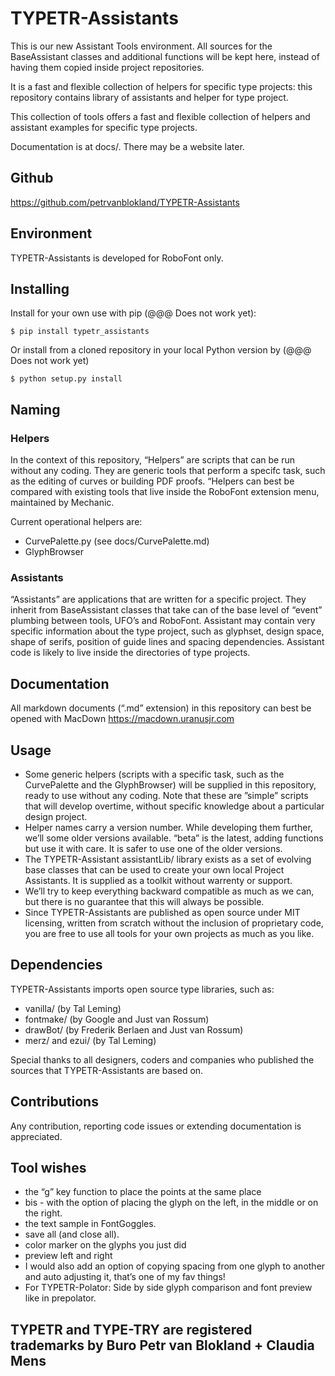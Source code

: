 # TYPETR-Assistants

This is our new Assistant Tools environment.
All sources for the BaseAssistant classes and additional functions will be kept here, instead of having them copied inside project repositories.

It is a fast and flexible collection of helpers for specific type projects: this repository contains library of assistants and helper for type project.

This collection of tools offers a fast and flexible collection of helpers and assistant examples for specific type projects.

Documentation is at docs/. There may be a website later.

## Github

https://github.com/petrvanblokland/TYPETR-Assistants

## Environment

TYPETR-Assistants is developed for RoboFont only.

## Installing

Install for your own use with pip (@@@ Does not work yet):

    $ pip install typetr_assistants
    
Or install from a cloned repository in your local Python version by (@@@ Does not work yet)

	$ python setup.py install

## Naming

### Helpers

In the context of this repository, “Helpers” are scripts that can be run without any coding. They are generic tools that perform a specifc task, such as the editing of curves or building PDF proofs. “Helpers can best be compared with existing tools that live inside the RoboFont extension menu, maintained by Mechanic.

Current operational helpers are:

* CurvePalette.py (see docs/CurvePalette.md)
* GlyphBrowser

### Assistants

“Assistants” are applications that are written for a specific project. They inherit from BaseAssistant classes that take can of the base level of “event” plumbing between tools, UFO’s and RoboFont. Assistant may contain very specific information about the type project, such as glyphset, design space, shape of serifs, position of guide lines and spacing dependencies. Assistant code is likely to live inside the directories of type projects.

## Documentation

All markdown documents (“.md” extension) in this repository can best be opened with MacDown https://macdown.uranusjr.com

## Usage

* Some generic helpers (scripts with a specific task, such as the CurvePalette and the GlyphBrowser) will be supplied in this repository, ready to use without any coding. Note that these are ”simple” scripts that will develop overtime, without specific knowledge about a particular design project.
* Helper names carry a version number. While developing them further, we’ll some older versions available. “beta” is the latest, adding functions but use it with care. It is safer to use one of the older versions.
* The TYPETR-Assistant assistantLib/ library exists as a set of evolving base classes that can be used to create your own local Project Assistants. It is supplied as a toolkit without warrenty or support.  
* We’ll try to keep everything backward compatible as much as we can, but there is no guarantee that this will always be possible.
* Since TYPETR-Assistants are published as open source under MIT licensing, written from scratch without the inclusion of proprietary code, you are free to use all tools for your own projects as much as you like.

## Dependencies

TYPETR-Assistants imports open source type libraries, such as:

* vanilla/ (by Tal Leming)
* fontmake/ (by Google and Just van Rossum)
* drawBot/ (by Frederik Berlaen and Just van Rossum)
* merz/ and ezui/ (by Tal Leming) 

Special thanks to all designers, coders and companies who published the sources that TYPETR-Assistants are based on.

## Contributions

Any contribution, reporting code issues or extending documentation is appreciated.

## Tool wishes

* the “g” key function to place the points at the same place
* bis - with the option of placing the glyph on the left, in the middle or on the right.
* the text sample in FontGoggles.
* save all (and close all).
* color marker on the glyphs you just did
* preview left and right
* I would also add an option of copying spacing from one glyph to another and auto adjusting it, that’s one of my fav things!
* For TYPETR-Polator: Side by side glyph comparison and font preview like in prepolator.

## TYPETR and TYPE-TRY are registered trademarks by Buro Petr van Blokland + Claudia Mens